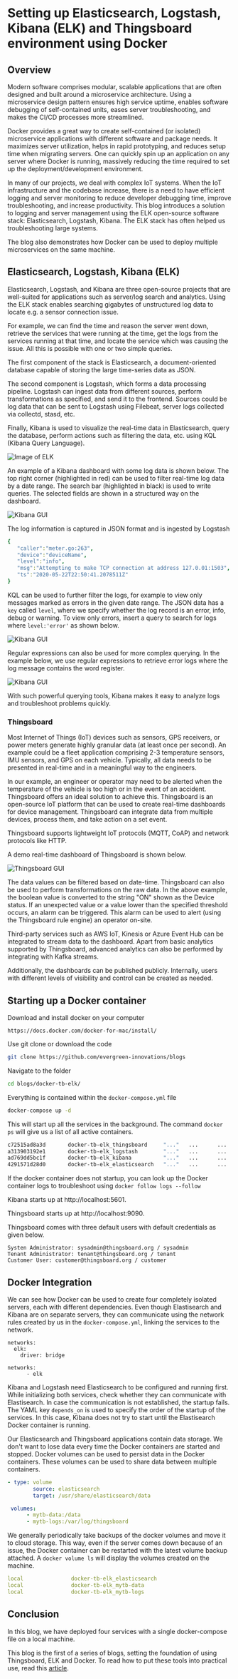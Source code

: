 
# Setting up Elasticsearch, Logstash, Kibana (ELK) and Thingsboard environment using Docker

## Overview
Modern software comprises modular, scalable applications that are often designed and built around a microservice architecture. Using a microservice design pattern ensures high service uptime, enables software debugging of self-contained units, eases server troubleshooting, and makes the CI/CD processes more streamlined. 

Docker provides a great way to create self-contained (or isolated) microservice applications with different software and package needs. It maximizes server utilization, helps in rapid prototyping, and reduces setup time when migrating servers. One can quickly spin up an application on any server where Docker is running, massively reducing the time required to set up the deployment/development environment.  

In many of our projects, we deal with complex IoT systems. When the IoT infrastructure and the codebase increase, there is a need to have efficient logging and server monitoring to reduce developer debugging time, improve troubleshooting, and increase productivity. This blog introduces a solution to logging and server management using the ELK open-source software stack: Elasticsearch, Logstash, Kibana. The ELK stack has often helped us troubleshooting large systems. 

The blog also demonstrates how Docker can be used to deploy multiple microservices on the same machine. 

## Elasticsearch, Logstash, Kibana (ELK)
Elasticsearch, Logstash, and Kibana are three open-source projects that are well-suited for applications such as server/log search and analytics. Using the ELK stack enables searching gigabytes of unstructured log data to locate e.g. a sensor connection issue. 

For example, we can find the time and reason the server went down, retrieve the services that were running at the time, get the logs from the services running at that time, and locate the service which was causing the issue. All this is possible with one or two simple queries.

The first component of the stack is Elasticsearch, a document-oriented database capable of storing the large time-series data as JSON.

The second component is Logstash, which forms a data processing pipeline. Logstash can ingest data from different sources, perform transformations as specified, and send it to the frontend. Sources could be log data that can be sent to Logstash using Filebeat, server logs collected via collectd, stasd, etc.

Finally, Kibana is used to visualize the real-time data in Elasticsearch, query the database, perform actions such as filtering the data, etc. using KQL (Kibana Query Language). 

 ![Image of ELK](/docker-tb-elk/images/elk.png)

An example of a Kibana dashboard with some log data is shown below. The top right corner (highlighted in red) can be used to filter real-time log data by a date range. The search bar (highlighted in black) is used to write queries. The selected fields are shown in a structured way on the dashboard.

![Kibana GUI](/docker-tb-elk/images/kibana.png)

The log information is captured in JSON format and is ingested by Logstash

```yaml
{
   "caller":"meter.go:263",
   "device":"deviceName",
   "level":"info",
   "msg":"Attempting to make TCP connection at address 127.0.01:1503",
   "ts":"2020-05-22T22:50:41.2078511Z"
}
```

KQL can be used to further filter the logs, for example to view only messages marked as errors in the given date range. The JSON data has a `key` called `level`, where we specify whether the log record is an error, info, debug or warning. To view only errors, insert a query to search for logs where `level:'error'` as shown below.

![Kibana GUI](/docker-tb-elk/images/kibana-query1.png)

Regular expressions can also be used for more complex querying. In the example below, we use regular expressions to retrieve error logs where the log message contains the word register.

![Kibana GUI](/docker-tb-elk/images/kibana-query2.png)

With such powerful querying tools, Kibana makes it easy to analyze logs and troubleshoot problems quickly.

### Thingsboard
Most Internet of Things (IoT) devices such as sensors, GPS receivers, or power meters generate highly granular data (at least once per second). An example could be a fleet application comprising 2-3 temperature sensors, IMU sensors, and GPS on each vehicle. Typically, all data needs to be presented in real-time and in a meaningful way to the engineers. 

In our example, an engineer or operator may need to be alerted when the temperature of the vehicle is too high or in the event of an accident. Thingsboard offers an ideal solution to achieve this. Thingsboard is an open-source IoT platform that can be used to create real-time dashboards for device management. Thingsboard can integrate data from multiple devices, process them, and take action on a set event.

Thingsboard supports lightweight IoT protocols (MQTT, CoAP) and network protocols like HTTP. 

A demo real-time dashboard of Thingsboard is shown below.

![Thingsboard GUI](/docker-tb-elk/images/thingsboard-example.png)

The data values can be filtered based on date-time. Thingsboard can also be used to perform transformations on the raw data. In the above example, the boolean value is converted to the string "ON" shown as the Device status. If an unexpected value or a value lower than the specified threshold occurs, an alarm can be triggered. This alarm can be used to alert (using the Thingsboard rule engine) an operator on-site.

Third-party services such as AWS IoT, Kinesis or Azure Event Hub can be integrated to stream data to the dashboard. Apart from basic analytics supported by Thingsboard, advanced analytics can also be performed by integrating with Kafka streams. 

Additionally, the dashboards can be published publicly. Internally, users with different levels of visibility and control can be created as needed.

## Starting up a Docker container

Download and install docker on your computer 
```shell
https://docs.docker.com/docker-for-mac/install/
```

Use git clone or download the code
```bash
git clone https://github.com/evergreen-innovations/blogs
```

Navigate to the folder

```bash
cd blogs/docker-tb-elk/ 
```

Everything is contained within the `docker-compose.yml` file

```bash
docker-compose up -d
```
    
This will start up all the services in the background. The command ```docker ps``` will give us a list of all active containers.

``` bash
c72515ad8a3d       docker-tb-elk_thingsboard     "..."   ...      ...        0.0.0.0:1883->1883/tcp, 0.0.0.0:5683->5683/tcp, 0.0.0.0:9090->9090/tcp, 5683/udp   docker-tb-elk_thingsboard_1
a313903192e1       docker-tb-elk_logstash        "..."   ...      ...        0.0.0.0:5000->5000/tcp, 0.0.0.0:9600->9600/tcp, 0.0.0.0:5000->5000/udp, 5044/tcp   docker-tb-elk_logstash_1
ad769dd5bc1f       docker-tb-elk_kibana          "..."   ...      ...        0.0.0.0:5601->5601/tcp                                                             docker-tb-elk_kibana_1
4291571d28d0       docker-tb-elk_elasticsearch   "..."   ...      ...        0.0.0.0:9200->9200/tcp, 0.0.0.0:9300->9300/tcp                                     docker-tb-elk_elasticsearch_1    
```

If the docker container does not startup, you can look up the Docker container logs to troubleshoot using ```docker follow logs --follow```

Kibana starts up at http://localhost:5601. 

Thingsboard starts up at http://localhost:9090. 

Thingsboard comes with three default users with default credentials as given below.

```
Systen Administrator: sysadmin@thingsboard.org / sysadmin 
Tenant Administrator: tenant@thingsboard.org / tenant 
Customer User: customer@thingsboard.org / customer 
```
## Docker Integration

We can see how Docker can be used to create four completely isolated servers, each with different dependencies. Even though Elastisearch and Kibana are on separate servers, they can communicate using the network rules created by us in the ```docker-compose.yml```, linking the services to the network.

```shell
networks:
  elk:
    driver: bridge
```
```shell
networks:
      - elk
```
Kibana and Logstash need Elasticsearch to be configured and running first. While initializing both services, check whether they can communicate with Elastisearch. In case the communication is not established, the startup fails. The YAML key ```depends_on``` is used to specify the order of the startup of the services. In this case, Kibana does not try to start until the Elastisearch Docker container is running.

Our Elasticsearch and Thingsboard applications contain data storage. We don't want to lose data every time the Docker containers are started and stopped. Docker volumes can be used to persist data in the Docker containers. These volumes can be used to share data between multiple containers. 

```yaml
- type: volume
        source: elasticsearch
        target: /usr/share/elasticsearch/data
```
```yaml
 volumes:
      - mytb-data:/data
      - mytb-logs:/var/log/thingsboard
```

We generally periodically take backups of the docker volumes and move it to cloud storage. This way, even if the server comes down because of an issue, the Docker container can be restarted with the latest volume backup attached. A ```docker volume ls``` will display the volumes created on the machine.

```yaml
local               docker-tb-elk_elasticsearch
local               docker-tb-elk_mytb-data
local               docker-tb-elk_mytb-logs
```

## Conclusion 
In this blog, we have deployed four services with a single docker-compose file on a local machine. 

This blog is the first of a series of blogs, setting the foundation of using Thingsboard, ELK and Docker. To read how to put these tools into practical use, read this [article](https://www.evergreeninnovations.co/blog-simulating-iot-devices-using-go/).

